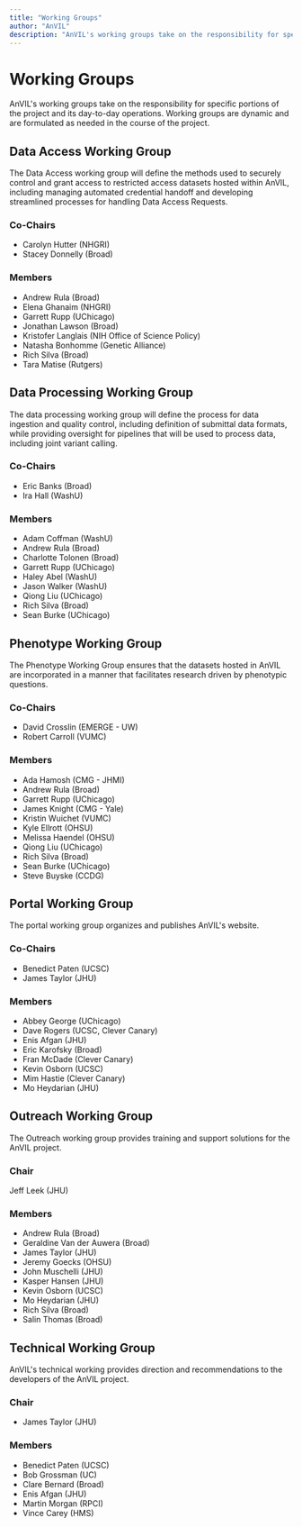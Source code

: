 ```yaml
---
title: "Working Groups"
author: "AnVIL"
description: "AnVIL's working groups take on the responsibility for specific portions of the project and its day-to-day operations."
---
```


# Working Groups

<hero small>AnVIL's working groups take on the responsibility for specific portions of the project and its day-to-day operations. Working groups are dynamic and are formulated as needed in the course of the project.</hero>

## Data Access Working Group
The Data Access working group will define the methods used to securely control and grant access to restricted access datasets hosted within AnVIL, including managing automated credential handoff and developing streamlined processes for handling Data Access Requests.

### Co-Chairs
- Carolyn Hutter (NHGRI)
- Stacey Donnelly (Broad)

### Members
- Andrew Rula (Broad)
- Elena Ghanaim (NHGRI)
- Garrett Rupp (UChicago)
- Jonathan Lawson (Broad)
- Kristofer Langlais (NIH Office of Science Policy)
- Natasha Bonhomme (Genetic Alliance)
- Rich Silva (Broad)
- Tara Matise (Rutgers)

## Data Processing Working Group
The data processing working group will define the process for data ingestion and quality control, including definition of submittal data formats, while providing oversight for pipelines that will be used to process data, including joint variant calling.

### Co-Chairs
- Eric Banks (Broad)
- Ira Hall (WashU)

### Members
- Adam Coffman (WashU)
- Andrew Rula (Broad)
- Charlotte Tolonen (Broad)
- Garrett Rupp (UChicago)
- Haley Abel (WashU)
- Jason Walker (WashU)
- Qiong Liu (UChicago)
- Rich Silva (Broad)
- Sean Burke (UChicago)

## Phenotype Working Group
The Phenotype Working Group ensures that the datasets hosted in AnVIL are incorporated in a manner that facilitates research driven by phenotypic questions.

### Co-Chairs
- David Crosslin (EMERGE - UW)
- Robert Carroll (VUMC)

### Members
- Ada Hamosh (CMG - JHMI)
- Andrew Rula (Broad)
- Garrett Rupp (UChicago)
- James Knight (CMG - Yale)
- Kristin Wuichet (VUMC)
- Kyle Ellrott (OHSU)
- Melissa Haendel (OHSU)
- Qiong Liu (UChicago)
- Rich Silva (Broad)
- Sean Burke (UChicago)
- Steve Buyske (CCDG)

## Portal Working Group
The portal working group organizes and publishes AnVIL's website.

### Co-Chairs
- Benedict Paten (UCSC)
- James Taylor (JHU)

### Members
- Abbey George (UChicago)
- Dave Rogers (UCSC, Clever Canary)
- Enis Afgan (JHU)
- Eric Karofsky (Broad)
- Fran McDade (Clever Canary)
- Kevin Osborn (UCSC)
- Mim Hastie (Clever Canary)
- Mo Heydarian (JHU)

## Outreach Working Group
The Outreach working group provides training and support solutions for the AnVIL project.

### Chair
Jeff Leek (JHU)

### Members
- Andrew Rula (Broad)
- Geraldine Van der Auwera (Broad)
- James Taylor (JHU)
- Jeremy Goecks (OHSU)
- John Muschelli (JHU)
- Kasper Hansen (JHU)
- Kevin Osborn (UCSC)
- Mo Heydarian (JHU)
- Rich Silva (Broad)
- Salin Thomas (Broad)

## Technical Working Group
AnVIL's technical working provides direction and recommendations to the developers of the AnVIL project.

### Chair
- James Taylor (JHU)

### Members
- Benedict Paten (UCSC)
- Bob Grossman (UC)
- Clare Bernard (Broad)
- Enis Afgan (JHU)
- Martin Morgan (RPCI)
- Vince Carey (HMS)
